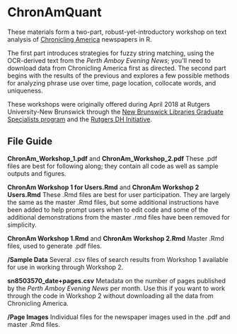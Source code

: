 # ChronAmQuant
These materials form a two-part, robust-yet-introductory workshop on text analysis of [Chronicling America](https://chroniclingamerica.loc.gov/) newspapers in R.

The first part introduces strategies for fuzzy string matching, using the OCR-derived text from the *Perth Amboy Evening News*; you'll need to download data from Chronicling America first as directed. The second part begins with the results of the previous and explores a few possible methods for analyzing phrase use over time, page location, collocate words, and uniqueness.

These workshops were originally offered during April 2018 at Rutgers University-New Brunswick through the [New Brunswick Libraries Graduate Specialists program](https://libguides.rutgers.edu/graduatespecialist/workshops) and the [Rutgers DH Initiative](http://dh.rutgers.edu/).

## File Guide
**ChronAm_Workshop_1.pdf** and **ChronAm_Workshop_2.pdf**
These .pdf files are best for following along; they contain all code as well as sample outputs and figures.

**ChronAm Workshop 1 for Users.Rmd** and **ChronAm Workshop 2 Users.Rmd**
These .Rmd files are best for user participation. They are largely the same as the master .Rmd files, but some additional instructions have been added to help prompt users when to edit code and some of the additional demonstrations from the master .rmd files have been removed for simplicity.

**ChronAm Workshop 1.Rmd** and **ChronAm Workshop 2.Rmd**
Master .Rmd files, used to generate .pdf files.

**/Sample Data**
Several .csv files of search results from Workshop 1 available for use in working through Workshop 2.

**sn8503570_date+pages.csv**
Metadata on the number of pages published by the *Perth Amboy Evening News* per month. Use this if you want to work through the code in Workshop 2 without downloading all the data from Chronicling America.

**/Page Images**
Individual files for the newspaper images used in the .pdf and master .Rmd files.